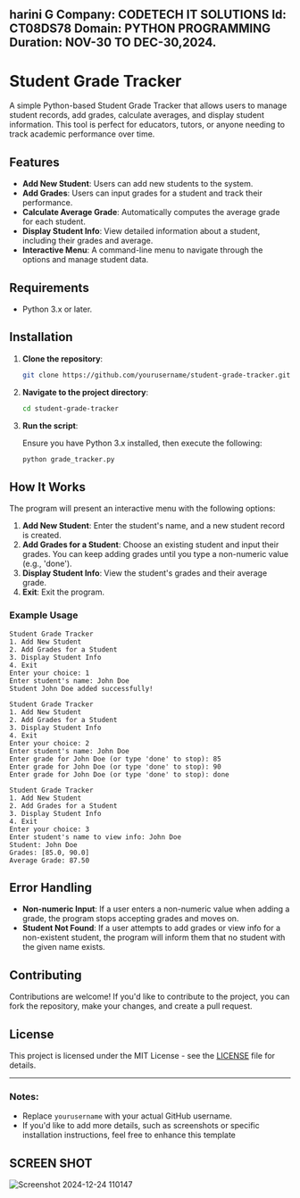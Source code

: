 **harini G** **Company**: CODETECH IT SOLUTIONS
**Id**: CT08DS78 **Domain**: PYTHON PROGRAMMING
**Duration**: NOV-30 TO DEC-30,2024.
---

# Student Grade Tracker

A simple Python-based Student Grade Tracker that allows users to manage student records, add grades, calculate averages, and display student information. This tool is perfect for educators, tutors, or anyone needing to track academic performance over time.

## Features

- **Add New Student**: Users can add new students to the system.
- **Add Grades**: Users can input grades for a student and track their performance.
- **Calculate Average Grade**: Automatically computes the average grade for each student.
- **Display Student Info**: View detailed information about a student, including their grades and average.
- **Interactive Menu**: A command-line menu to navigate through the options and manage student data.

## Requirements

- Python 3.x or later.

## Installation

1. **Clone the repository**:

   ```bash
   git clone https://github.com/yourusername/student-grade-tracker.git
   ```

2. **Navigate to the project directory**:

   ```bash
   cd student-grade-tracker
   ```

3. **Run the script**:

   Ensure you have Python 3.x installed, then execute the following:

   ```bash
   python grade_tracker.py
   ```

## How It Works

The program will present an interactive menu with the following options:

1. **Add New Student**: Enter the student's name, and a new student record is created.
2. **Add Grades for a Student**: Choose an existing student and input their grades. You can keep adding grades until you type a non-numeric value (e.g., 'done').
3. **Display Student Info**: View the student's grades and their average grade.
4. **Exit**: Exit the program.

### Example Usage

```text
Student Grade Tracker
1. Add New Student
2. Add Grades for a Student
3. Display Student Info
4. Exit
Enter your choice: 1
Enter student's name: John Doe
Student John Doe added successfully!

Student Grade Tracker
1. Add New Student
2. Add Grades for a Student
3. Display Student Info
4. Exit
Enter your choice: 2
Enter student's name: John Doe
Enter grade for John Doe (or type 'done' to stop): 85
Enter grade for John Doe (or type 'done' to stop): 90
Enter grade for John Doe (or type 'done' to stop): done

Student Grade Tracker
1. Add New Student
2. Add Grades for a Student
3. Display Student Info
4. Exit
Enter your choice: 3
Enter student's name to view info: John Doe
Student: John Doe
Grades: [85.0, 90.0]
Average Grade: 87.50
```

## Error Handling

- **Non-numeric Input**: If a user enters a non-numeric value when adding a grade, the program stops accepting grades and moves on.
- **Student Not Found**: If a user attempts to add grades or view info for a non-existent student, the program will inform them that no student with the given name exists.
  
## Contributing

Contributions are welcome! If you'd like to contribute to the project, you can fork the repository, make your changes, and create a pull request.

## License

This project is licensed under the MIT License - see the [LICENSE](LICENSE) file for details.

---

### Notes:

- Replace `yourusername` with your actual GitHub username.
- If you'd like to add more details, such as screenshots or specific installation instructions, feel free to enhance this template


## SCREEN SHOT
![Screenshot 2024-12-24 110147](https://github.com/user-attachments/assets/c0c36a73-9658-4d7b-9ac3-c20c6d405c79)

